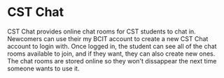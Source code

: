 # CST Chat
CST Chat provides online chat rooms for CST students to chat in. Newcomers can use their my BCIT account to create a new CST Chat account to login with. Once logged in, the student can see all of the chat rooms available to join, and if they want, they can also create new ones. The chat rooms are stored online so they won't dissappear the next time someone wants to use it.
